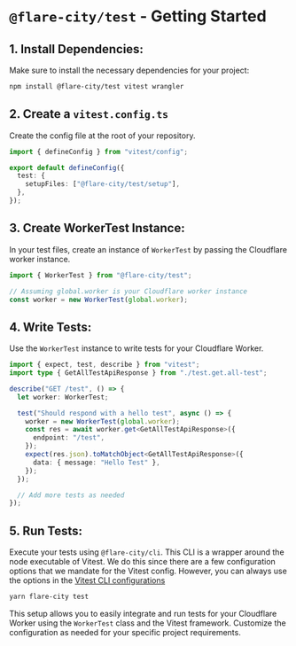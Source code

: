 # `@flare-city/test` - Getting Started

## 1. Install Dependencies:

Make sure to install the necessary dependencies for your project:

```bash
npm install @flare-city/test vitest wrangler
```

## 2. Create a `vitest.config.ts`

Create the config file at the root of your repository.

```typescript
import { defineConfig } from "vitest/config";

export default defineConfig({
  test: {
    setupFiles: ["@flare-city/test/setup"],
  },
});
```

## 3. Create WorkerTest Instance:

In your test files, create an instance of `WorkerTest` by passing the Cloudflare worker instance.

```typescript
import { WorkerTest } from "@flare-city/test";

// Assuming global.worker is your Cloudflare worker instance
const worker = new WorkerTest(global.worker);
```

## 4. Write Tests:

Use the `WorkerTest` instance to write tests for your Cloudflare Worker.

```typescript
import { expect, test, describe } from "vitest";
import type { GetAllTestApiResponse } from "./test.get.all-test";

describe("GET /test", () => {
  let worker: WorkerTest;

  test("Should respond with a hello test", async () => {
    worker = new WorkerTest(global.worker);
    const res = await worker.get<GetAllTestApiResponse>({
      endpoint: "/test",
    });
    expect(res.json).toMatchObject<GetAllTestApiResponse>({
      data: { message: "Hello Test" },
    });
  });

  // Add more tests as needed
});
```

## 5. Run Tests:

Execute your tests using `@flare-city/cli`. This CLI is a wrapper around the node executable of Vitest. We do this since there are a few configuration options that we mandate for the Vitest config. However, you can always use the options in the [Vitest CLI configurations](https://vitest.dev/guide/cli.html)

```bash
yarn flare-city test
```

This setup allows you to easily integrate and run tests for your Cloudflare Worker using the `WorkerTest` class and the Vitest framework. Customize the configuration as needed for your specific project requirements.

